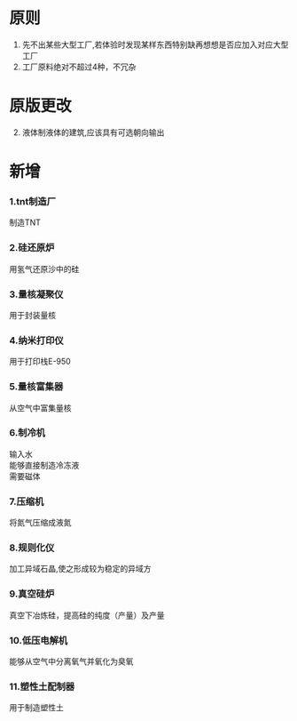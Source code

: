 # 原则
1. 先不出某些大型工厂,若体验时发现某样东西特别缺再想想是否应加入对应大型工厂  
2. 工厂原料绝对不超过4种，不冗杂
# 原版更改
2. 液体制液体的建筑,应该具有可选朝向输出
# 新增

### 1.tnt制造厂
制造TNT
### 2.硅还原炉
用氢气还原沙中的硅
### 3.量核凝聚仪
用于封装量核
### 4.纳米打印仪
用于打印栈E-950
### 5.量核富集器
从空气中富集量核
### 6.制冷机
输入水  
能够直接制造冷冻液  
需要磁体
### 7.压缩机
将氮气压缩成液氮
### 8.规则化仪
加工异域石晶,使之形成较为稳定的异域方
### 9.真空硅炉
   真空下冶炼硅，提高硅的纯度（产量）及产量
### 10.低压电解机
能够从空气中分离氧气并氧化为臭氧  
### 11.塑性土配制器
用于制造塑性土
